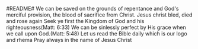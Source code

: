 #README#
We can be saved on the grounds of repentance and God's merciful provision, the blood of sacrifice from Christ.
Jesus christ bled, died and rose again
Seek ye first the Kingdom of God and his righteousness(Matt: 6:33)
We can be sinlessly perfect by His grace when we call upon God.(Matt: 5:48)
Let us read the Bible daily which is our logo and rhema
Pray always in the name of Jesus Christ
